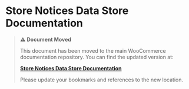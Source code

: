 # Store Notices Data Store Documentation

> **⚠️ Document Moved**
> 
> This document has been moved to the main WooCommerce documentation repository. You can find the updated version at:
> 
> **[Store Notices Data Store Documentation](https://github.com/woocommerce/woocommerce/tree/trunk/docs/block-development/reference/data-store/store-notices.md)**
> 
> Please update your bookmarks and references to the new location.
